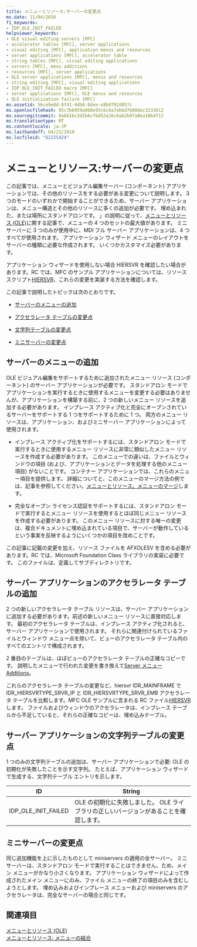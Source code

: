 ```yaml
---
title: メニューとリソース:サーバーの変更点
ms.date: 11/04/2016
f1_keywords:
- IDP_OLE_INIT_FAILED
helpviewer_keywords:
- OLE visual editing servers [MFC]
- accelerator tables [MFC], server applications
- visual editing [MFC], application menus and resources
- server applications [MFC], accelerator table
- string tables [MFC], visual editing applications
- servers [MFC], menu additions
- resources [MFC], server applications
- OLE server applications [MFC], menus and resources
- string editing [MFC], visual editing applications
- IDP_OLE_INIT_FAILED macro [MFC]
- server applications [MFC], OLE menus and resources
- OLE initialization failure [MFC]
ms.assetid: 56ce9e8d-8f41-4db8-8dee-e8b0702d057c
ms.openlocfilehash: 85c7b6059a868e93c6c6a7ebbd7b08dac3233612
ms.sourcegitcommit: 0ab61bc3d2b6cfbd52a16c6ab2b97a8ea1864f12
ms.translationtype: MT
ms.contentlocale: ja-JP
ms.lasthandoff: 04/23/2019
ms.locfileid: "62225424"
---
```

# <a name="menus-and-resources-server-additions"></a>メニューとリソース:サーバーの変更点

この記事では、メニューとビジュアル編集サーバー (コンポーネント) アプリケーションでは、その他のリソースをする必要がある変更について説明します。 3 つのモードのいずれかで開始することができるため、サーバー アプリケーションは、メニュー構造とその他のリソースに多くの追加が必要です。 埋め込まれた、または場所にスタンドアロンです。 」の説明に従って、[メニューとリソース (OLE)](../mfc/menus-and-resources-ole.md)に関する記事で、メニューの 4 つのセットの最大値があります。 ミニサーバーに 3 つのみが使用中に、MDI フル サーバー アプリケーションは、4 つすべてが使用されます。 アプリケーション ウィザード メニューのレイアウトをサーバーの種類に必要な作成されます。 いくつかカスタマイズ必要があります。

アプリケーション ウィザードを使用しない場合 HIERSVR を確認したい場合があります。RC では、MFC のサンプル アプリケーションについては、リソース スクリプト[HIERSVR](../overview/visual-cpp-samples.md)、これらの変更を実装する方法を確認します。

この記事で説明したトピックは次のとおりです。

- [サーバーのメニューの追加](#_core_server_menu_additions)

- [アクセラレータ テーブルの変更点](#_core_server_application_accelerator_table_additions)

- [文字列テーブルの変更点](../mfc/menus-and-resources-container-additions.md)

- [ミニサーバーの変更点](#_core_mini.2d.server_additions)

##  <a name="_core_server_menu_additions"></a> サーバーのメニューの追加

OLE ビジュアル編集をサポートするために追加されたメニュー リソース (コンポーネント) のサーバー アプリケーションが必要です。 スタンドアロン モードでアプリケーションを実行するときに使用するメニューを変更する必要はありませんが、アプリケーションを構築する前に、2 つの新しいメニュー リソースを追加する必要があります。 インプレース アクティブ化と完全にオープンされているサーバーをサポートする 1 つをサポートするために 1 つ。 両方のメニュー リソースは、アプリケーション、およびミニサーバー アプリケーションによって使用されます。

- インプレース アクティブ化をサポートするには、スタンドアロン モードで実行するときに使用するメニュー リソースに非常に類似したメニュー リソースを作成する必要があります。 このメニューでの違いは、ファイルとウィンドウの項目 (および、アプリケーションとデータを処理する他のメニュー項目) がないことです。 コンテナー アプリケーションでは、これらのメニュー項目を提供します。 詳細についてと、このメニューのマージ方法の例では、記事を参照してください。[メニューとリソース。メニューのマージ](../mfc/menus-and-resources-menu-merging.md)します。

- 完全なオープン ライセンス認証をサポートするには、スタンドアロン モードで実行するとメニュー リソースを使用するとほぼ同じメニュー リソースを作成する必要があります。 このメニュー リソースに対する唯一の変更は、複合ドキュメントに埋め込まれている項目で、サーバーが動作しているという事実を反映するようにいくつかの項目を改めことです。

この記事に記載の変更を加え、リソース ファイルを AFXOLESV を含める必要があります。RC では、Microsoft Foundation Class ライブラリの実装に必要です。 このファイルは、定義してサブディレクトリです。

##  <a name="_core_server_application_accelerator_table_additions"></a> サーバー アプリケーションのアクセラレータ テーブルの追加

2 つの新しいアクセラレータ テーブル リソースは、サーバー アプリケーションに追加する必要があります。前述の新しいメニュー リソースに直接対応します。 最初のアクセラレータ テーブルは、インプレース アクティブ化されると、サーバー アプリケーションで使用されます。 それらに関連付けられているファイルとウィンドウ メニュー点を除いて、ビューのアクセラレータ テーブル内のすべてのエントリで構成されます。

2 番目のテーブルは、ほぼビューのアクセラレータ テーブルの正確なコピーです。 説明したメニューで行われた変更を書き換えて[Server メニュー Additions](#_core_server_menu_additions)。

これらのアクセラレータ テーブルの変更など、hiersvr IDR_MAINFRAME で IDR_HIERSVRTYPE_SRVR_IP と IDR_HIERSVRTYPE_SRVR_EMB アクセラレータ テーブルを比較します。MFC OLE サンプルに含まれる RC ファイル[HIERSVR](../overview/visual-cpp-samples.md)します。 ファイルおよびウィンドウのアクセラレータは、インプレース テーブルから不足していると、それらの正確なコピーは、埋め込みテーブル。

##  <a name="_core_string_table_additions_for_server_applications"></a> サーバー アプリケーションの文字列テーブルの変更点

1 つのみの文字列テーブルの追加は、サーバー アプリケーションで必要: OLE の初期化が失敗したことを示す文字列。 たとえば、アプリケーション ウィザードで生成する、文字列テーブル エントリを示します。

|ID|String|
|--------|------------|
|IDP_OLE_INIT_FAILED|OLE の初期化に失敗しました。 OLE ライブラリの正しいバージョンがあることを確認します。|

##  <a name="_core_mini.2d.server_additions"></a> ミニサーバーの変更点

同じ追加機能を上に示したものとして miniservers の適用の全サーバー。 ミニサーバーは、スタンドアロン モードで実行することはできません、ため、メイン メニューがかなり小さくなります。 アプリケーション ウィザードによって作成されたメイン メニューにのみ、ファイル メニューの終了の項目のみを含むしようとします。 埋め込みおよびインプレース メニューおよび miniservers のアクセラレータは、完全なサーバーの場合と同じです。

## <a name="see-also"></a>関連項目

[メニューとリソース (OLE)](../mfc/menus-and-resources-ole.md)<br/>
[メニューとリソース: メニューの結合](../mfc/menus-and-resources-menu-merging.md)
